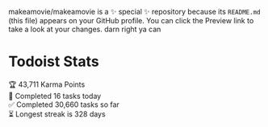 makeamovie/makeamovie is a ✨ special ✨ repository because its `README.md` (this file) appears on your GitHub profile.
You can click the Preview link to take a look at your changes. darn right ya can

# Todoist Stats

<!-- TODO-IST:START -->
🏆  43,711 Karma Points           
🌸  Completed 16 tasks today           
✅  Completed 30,660 tasks so far           
⏳  Longest streak is 328 days
<!-- TODO-IST:END -->